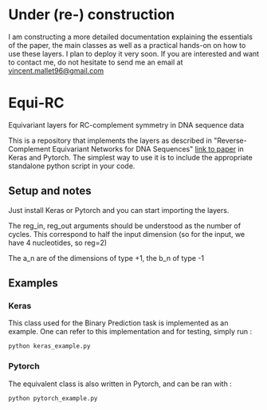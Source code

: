 # Under (re-) construction
I am constructing a more detailed documentation explaining the essentials of the paper, the main classes as well as a practical hands-on on how to use these layers.
I plan to deploy it very soon. If you are interested and want to contact me, do not hesitate to send me an email at vincent.mallet96@gmail.com

# Equi-RC
Equivariant layers for RC-complement symmetry in DNA sequence data

This is a repository that implements the layers as described in "Reverse-Complement Equivariant Networks for DNA Sequences" [link to paper](https://proceedings.neurips.cc/paper/2021/hash/706608cfdbcc1886bb7eea5513f90133-Abstract.html) in Keras and Pytorch.
The simplest way to use it is to include the appropriate standalone python script in your code.

## Setup and notes
Just install Keras or Pytorch and you can start importing the layers.


The reg_in, reg_out arguments should be understood as the number of cycles.
This correspond to half the input dimension (so for the input, we have 4 nucleotides, so reg=2)

The a_n are of the dimensions of type +1, the b_n of type -1

## Examples
### Keras
This class used for the Binary Prediction task is implemented as an example.
One can refer to this implementation and for testing, simply run :
```
python keras_example.py
```

### Pytorch
The equivalent class is also written in Pytorch, and can be ran with :
```
python pytorch_example.py
```
